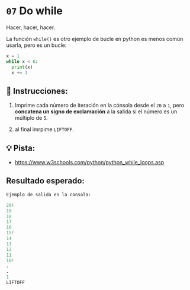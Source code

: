 # `07` Do while

Hacer, hacer, hacer.

La función `while()` es otro ejemplo de bucle en python es menos común usarla, pero es un bucle:

```py
x = 1
while x < 6:
  print(x)
  x += 1
```

## 📝 Instrucciones:

1. Imprime cada número de iteración en la cónsola desde el `20` a `1`, pero **concatena un signo de exclamación** a la salida si el número es un múltiplo  de `5`.

2. al final imrpime `LIFTOFF`.

## 💡 Pista:

+ https://www.w3schools.com/python/python_while_loops.asp

## Resultado esperado:

```py
Ejemplo de salida en la consola:

20!
19
18
17
16
15!
14
13
12
11
10!
.
.
1
LIFTOFF
```


